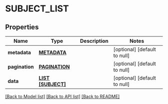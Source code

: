 # SUBJECT_LIST

## Properties
Name | Type | Description | Notes
------------ | ------------- | ------------- | -------------
**metadata** | [**METADATA**](Metadata.md) |  | [optional] [default to null]
**pagination** | [**PAGINATION**](Pagination.md) |  | [optional] [default to null]
**data** | [**LIST [SUBJECT]**](Subject.md) |  | [optional] [default to null]

[[Back to Model list]](../README.md#documentation-for-models) [[Back to API list]](../README.md#documentation-for-api-endpoints) [[Back to README]](../README.md)


